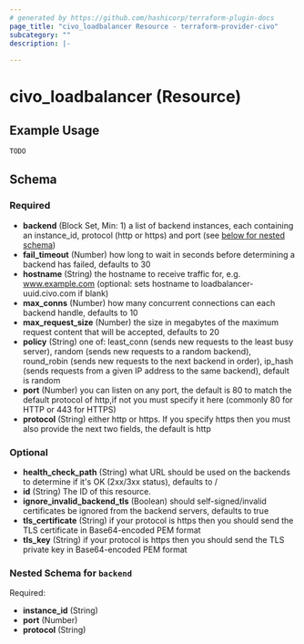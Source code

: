 ```yaml
---
# generated by https://github.com/hashicorp/terraform-plugin-docs
page_title: "civo_loadbalancer Resource - terraform-provider-civo"
subcategory: ""
description: |-
  
---
```


# civo_loadbalancer (Resource)



## Example Usage

```terraform
TODO
```

<!-- schema generated by tfplugindocs -->
## Schema

### Required

- **backend** (Block Set, Min: 1) a list of backend instances, each containing an instance_id, protocol (http or https) and port (see [below for nested schema](#nestedblock--backend))
- **fail_timeout** (Number) how long to wait in seconds before determining a backend has failed, defaults to 30
- **hostname** (String) the hostname to receive traffic for, e.g. www.example.com (optional: sets hostname to loadbalancer-uuid.civo.com if blank)
- **max_conns** (Number) how many concurrent connections can each backend handle, defaults to 10
- **max_request_size** (Number) the size in megabytes of the maximum request content that will be accepted, defaults to 20
- **policy** (String) one of: least_conn (sends new requests to the least busy server), random (sends new requests to a random backend), round_robin (sends new requests to the next backend in order), ip_hash (sends requests from a given IP address to the same backend), default is random
- **port** (Number) you can listen on any port, the default is 80 to match the default protocol of http,if not you must specify it here (commonly 80 for HTTP or 443 for HTTPS)
- **protocol** (String) either http or https. If you specify https then you must also provide the next two fields, the default is http

### Optional

- **health_check_path** (String) what URL should be used on the backends to determine if it's OK (2xx/3xx status), defaults to /
- **id** (String) The ID of this resource.
- **ignore_invalid_backend_tls** (Boolean) should self-signed/invalid certificates be ignored from the backend servers, defaults to true
- **tls_certificate** (String) if your protocol is https then you should send the TLS certificate in Base64-encoded PEM format
- **tls_key** (String) if your protocol is https then you should send the TLS private key in Base64-encoded PEM format

<a id="nestedblock--backend"></a>
### Nested Schema for `backend`

Required:

- **instance_id** (String)
- **port** (Number)
- **protocol** (String)


